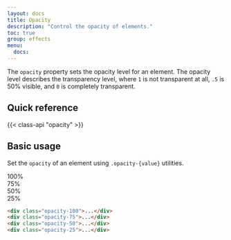 ```yaml
---
layout: docs
title: Opacity
description: "Control the opacity of elements."
toc: true
group: effects
menu:
  docs:    
---
```


The `opacity` property sets the opacity level for an element. The opacity level describes the transparency level, where `1` is not transparent at all, `.5` is 50% visible, and `0` is completely transparent.

## Quick reference 

{{< class-api "opacity" >}}

## Basic usage

Set the `opacity` of an element using `.opacity-{value}` utilities.

<div class="bd-example d-grid gap-3">
  <div class="opacity-100 p-3 text-bg-primary rounded">100%</div>
  <div class="opacity-75 p-3 text-bg-primary rounded">75%</div>
  <div class="opacity-50 p-3 text-bg-primary rounded">50%</div>
  <div class="opacity-25 p-3 text-bg-primary rounded">25%</div>
</div>

```html
<div class="opacity-100">...</div>
<div class="opacity-75">...</div>
<div class="opacity-50">...</div>
<div class="opacity-25">...</div>
```